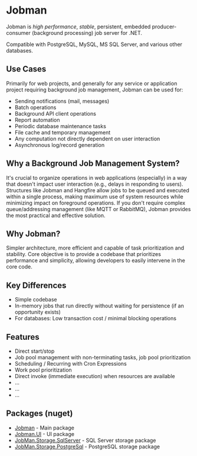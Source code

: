 # Jobman

Jobman is *high performance*, *stable*, persistent, embedded producer-consumer (background processing) job server for .NET. 

Compatible with PostgreSQL, MySQL, MS SQL Server, and various other databases.

## Use Cases

Primarily for web projects, and generally for any service or application project requiring background job management, Jobman can be used for:

- Sending notifications (mail, messages)
- Batch operations
- Background API client operations
- Report automation
- Periodic database maintenance tasks
- File cache and temporary management
- Any computation not directly dependent on user interaction
- Asynchronous log/record generation

## Why a Background Job Management System?

It's crucial to organize operations in web applications (especially) in a way that doesn't impact user interaction (e.g., delays in responding to users). Structures like Jobman and Hangfire allow jobs to be queued and executed within a single process, making maximum use of system resources while minimizing impact on foreground operations.
If you don't require complex queue/addressing management (like MQTT or RabbitMQ), Jobman provides the most practical and effective solution.

## Why Jobman?

Simpler architecture, more efficient and capable of task prioritization and stability.
Core objective is to provide a codebase that prioritizes performance and simplicity, allowing developers to easily intervene in the core code.

## Key Differences

- Simple codebase
- In-memory jobs that run directly without waiting for persistence (if an opportunity exists)
- For databases: Low transaction cost / minimal blocking operations

## Features

- Direct start/stop
- Job pool management with non-terminating tasks, job pool prioritization
- Scheduling / Recurring with Cron Expressions
- Work pool prioritization
- Direct invoke (immediate execution) when resources are available
- ...
- ...
- ...

## Packages (nuget)

- [Jobman](https://www.nuget.org/packages/Jobman/) - Main package
- [Jobman.UI](https://www.nuget.org/packages/Jobman.UI/) - UI package
- [JobMan.Storage.SqlServer](https://www.nuget.org/packages/JobMan.Storage.SqlServer/) - SQL Server storage package
- [JobMan.Storage.PostgreSql](https://www.nuget.org/packages/JobMan.Storage.PostgreSql/) - PostgreSQL storage package
